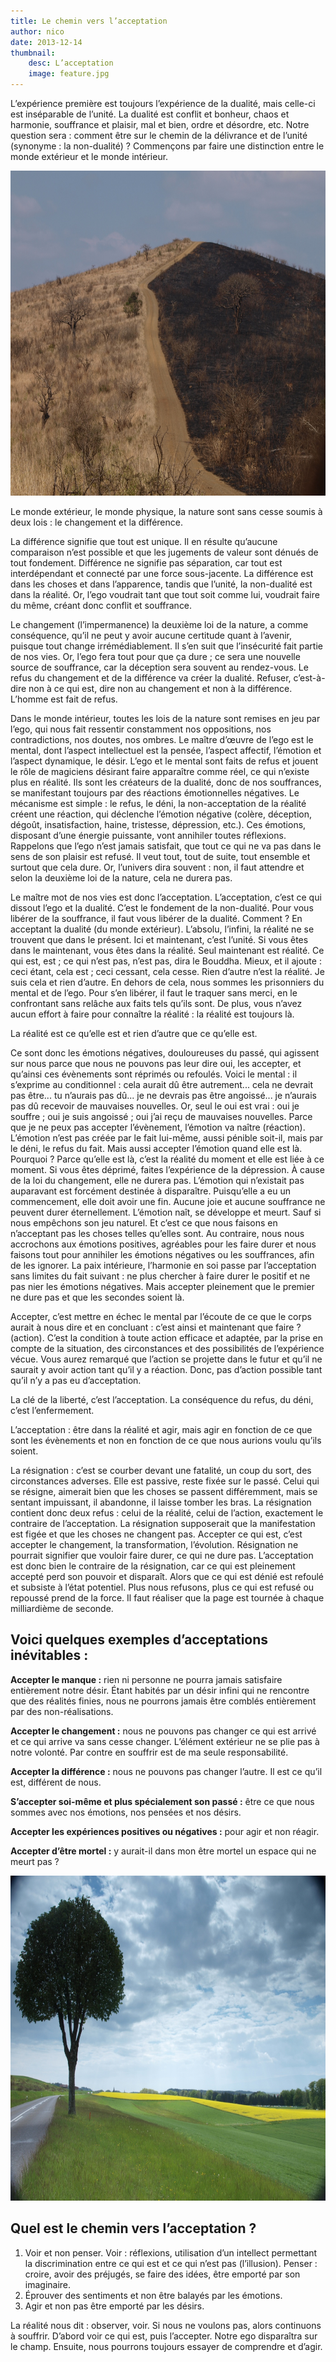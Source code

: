 ```yaml
---
title: Le chemin vers l’acceptation
author: nico
date: 2013-12-14
thumbnail:
    desc: L’acceptation
    image: feature.jpg
---
```


L’expérience première est toujours l’expérience de la dualité, mais celle-ci est inséparable de l’unité. La dualité est conflit et bonheur, chaos et harmonie, souffrance et plaisir, mal et bien, ordre et désordre, etc. Notre question sera : comment être sur le chemin de la délivrance et de l’unité (synonyme : la non-dualité) ? Commençons par faire une distinction entre le monde extérieur et le monde intérieur.

<p style="text-align: center;">
<img class="aligncenter" alt="..." src="./images/image007.jpg" width="693" height="520" />
</p>

Le monde extérieur, le monde physique, la nature sont sans cesse soumis à deux lois : le changement et la différence.

La différence signifie que tout est unique. Il en résulte qu’aucune comparaison n’est possible et que les jugements de valeur sont dénués de tout fondement. Différence ne signifie pas séparation, car tout est interdépendant et connecté par une force sous-jacente. La différence est dans les choses et dans l’apparence, tandis que l’unité, la non-dualité est dans la réalité. Or, l’ego voudrait tant que tout soit comme lui, voudrait faire du même, créant donc conflit et souffrance.

Le changement (l’impermanence) la deuxième loi de la nature, a comme conséquence, qu’il ne peut y avoir aucune certitude quant à l’avenir, puisque tout change irrémédiablement. Il s’en suit que l’insécurité fait partie de nos vies. Or, l’ego fera tout pour que ça dure ; ce sera une nouvelle source de souffrance, car la déception sera souvent au rendez-vous. Le refus du changement et de la différence va créer la dualité. Refuser, c’est-à-dire non à ce qui est, dire non au changement et non à la différence. L’homme est fait de refus.

Dans le monde intérieur, toutes les lois de la nature sont remises en jeu par l’ego, qui nous fait ressentir constamment nos oppositions, nos contradictions, nos doutes, nos ombres. Le maître d’œuvre de l’ego est le mental, dont l’aspect intellectuel est la pensée, l’aspect affectif, l’émotion et l’aspect dynamique, le désir. L’ego et le mental sont faits de refus et jouent le rôle de magiciens désirant faire apparaître comme réel, ce qui n’existe plus en réalité. Ils sont les créateurs de la dualité, donc de nos souffrances, se manifestant toujours par des réactions émotionnelles négatives. Le mécanisme est simple : le refus, le déni, la non-acceptation de la réalité créent une réaction, qui déclenche l’émotion négative (colère, déception, dégoût, insatisfaction, haine, tristesse, dépression, etc.). Ces émotions, disposant d’une énergie puissante, vont annihiler toutes réflexions. Rappelons que l’ego n’est jamais satisfait, que tout ce qui ne va pas dans le sens de son plaisir est refusé. Il veut tout, tout de suite, tout ensemble et surtout que cela dure. Or, l’univers dira souvent : non, il faut attendre et selon la deuxième loi de la nature, cela ne durera pas.

Le maître mot de nos vies est donc l’acceptation. L’acceptation, c’est ce qui dissout l’ego et la dualité. C’est le fondement de la non-dualité. Pour vous libérer de la souffrance, il faut vous libérer de la dualité. Comment ? En acceptant la dualité (du monde extérieur). L’absolu, l’infini, la réalité ne se trouvent que dans le présent. Ici et maintenant, c’est l’unité. Si vous êtes dans le maintenant, vous êtes dans la réalité. Seul maintenant est réalité. Ce qui est, est ; ce qui n’est pas, n’est pas, dira le Bouddha. Mieux, et il ajoute : ceci étant, cela est ; ceci cessant, cela cesse. Rien d’autre n’est la réalité. Je suis cela et rien d’autre. En dehors de cela, nous sommes les prisonniers du mental et de l’ego. Pour s’en libérer, il faut le traquer sans merci, en le confrontant sans relâche aux faits tels qu’ils sont. De plus, vous n’avez aucun effort à faire pour connaître la réalité : la réalité est toujours là.

La réalité est ce qu’elle est et rien d’autre que ce qu’elle est.

Ce sont donc les émotions négatives, douloureuses du passé, qui agissent sur nous parce que nous ne pouvons pas leur dire oui, les accepter, et qu’ainsi ces évènements sont réprimés ou refoulés. Voici le mental : il s’exprime au conditionnel : cela aurait dû être autrement... cela ne devrait pas être... tu n’aurais pas dû... je ne devrais pas être angoissé... je n’aurais pas dû recevoir de mauvaises nouvelles. Or, seul le oui est vrai : oui je souffre ; oui je suis angoissé ; oui j’ai reçu de mauvaises nouvelles. Parce que je ne peux pas accepter l’évènement, l’émotion va naître (réaction). L’émotion n’est pas créée par le fait lui-même, aussi pénible soit-il, mais par le déni, le refus du fait. Mais aussi accepter l’émotion quand elle est là. Pourquoi ? Parce qu’elle est là, c’est la réalité du moment et elle est liée à ce moment. Si vous êtes déprimé, faites l’expérience de la dépression. À cause de la loi du changement, elle ne durera pas. L’émotion qui n’existait pas auparavant est forcément destinée à disparaître. Puisqu’elle a eu un commencement, elle doit avoir une fin. Aucune joie et aucune souffrance ne peuvent durer éternellement. L’émotion naît, se développe et meurt. Sauf si nous empêchons son jeu naturel. Et c’est ce que nous faisons en n’acceptant pas les choses telles qu’elles sont. Au contraire, nous nous accrochons aux émotions positives, agréables pour les faire durer et nous faisons tout pour annihiler les émotions négatives ou les souffrances, afin de les ignorer. La paix intérieure, l’harmonie en soi passe par l’acceptation sans limites du fait suivant : ne plus chercher à faire durer le positif et ne pas nier les émotions négatives. Mais accepter pleinement que le premier ne dure pas et que les secondes soient là.

Accepter, c’est mettre en échec le mental par l’écoute de ce que le corps aurait à nous dire et en concluant : c’est ainsi et maintenant que faire ? (action). C’est la condition à toute action efficace et adaptée, par la prise en compte de la situation, des circonstances et des possibilités de l’expérience vécue. Vous aurez remarqué que l’action se projette dans le futur et qu’il ne saurait y avoir action tant qu’il y a réaction. Donc, pas d’action possible tant qu’il n’y a pas eu d’acceptation.

La clé de la liberté, c’est l’acceptation. La conséquence du refus, du déni, c’est l’enfermement.

L’acceptation : être dans la réalité et agir, mais agir en fonction de ce que sont les évènements et non en fonction de ce que nous aurions voulu qu’ils soient.

La résignation : c’est se courber devant une fatalité, un coup du sort, des circonstances adverses. Elle est passive, reste fixée sur le passé. Celui qui se résigne, aimerait bien que les choses se passent différemment, mais se sentant impuissant, il abandonne, il laisse tomber les bras. La résignation contient donc deux refus : celui de la réalité, celui de l’action, exactement le contraire de l’acceptation. La résignation supposerait que la manifestation est figée et que les choses ne changent pas. Accepter ce qui est, c’est accepter le changement, la transformation, l’évolution. Résignation ne pourrait signifier que vouloir faire durer, ce qui ne dure pas. L’acceptation est donc bien le contraire de la résignation, car ce qui est pleinement accepté perd son pouvoir et disparaît. Alors que ce qui est dénié est refoulé et subsiste à l’état potentiel. Plus nous refusons, plus ce qui est refusé ou repoussé prend de la force. Il faut réaliser que la page est tournée à chaque milliardième de seconde.

## Voici quelques exemples d’acceptations inévitables :

**Accepter le manque :** rien ni personne ne pourra jamais satisfaire entièrement notre désir. Étant habités par un désir infini qui ne rencontre que des réalités finies, nous ne pourrons jamais être comblés entièrement par des non-réalisations.

**Accepter le changement :** nous ne pouvons pas changer ce qui est arrivé et ce qui arrive va sans cesse changer. L’élément extérieur ne se plie pas à notre volonté. Par contre en souffrir est de ma seule responsabilité.

**Accepter la différence :** nous ne pouvons pas changer l’autre. Il est ce qu’il est, différent de nous.

**S’accepter soi-même et plus spécialement son passé :** être ce que nous sommes avec nos émotions, nos pensées et nos désirs.

**Accepter les expériences positives ou négatives :** pour agir et non réagir.

**Accepter d’être mortel :** y aurait-il dans mon être mortel un espace qui ne meurt pas ?

<p style="text-align: center;">
<img class="aligncenter" alt="..." src="./images/image008.jpg" width="693" height="520" />
</p>

## Quel est le chemin vers l’acceptation ?

  1. Voir et non penser. Voir : réflexions, utilisation d’un intellect permettant la discrimination entre ce qui est et ce qui n’est pas (l’illusion). Penser : croire, avoir des préjugés, se faire des idées, être emporté par son imaginaire.
  2. Éprouver des sentiments et non être balayés par les émotions.
  3. Agir et non pas être emporté par les désirs.

La réalité nous dit : observer, voir. Si nous ne voulons pas, alors continuons à souffrir. D’abord voir ce qui est, puis l’accepter. Notre ego disparaîtra sur le champ. Ensuite, nous pourrons toujours essayer de comprendre et d’agir.

